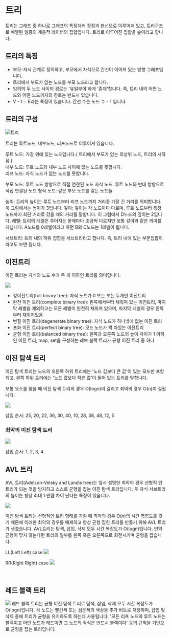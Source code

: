 # 트리

트리는 그래프 중 하나로 그래프의 특징처러 정점과 한선으로 이루어져 있고, 트리구조로 배열된 일종의 계층적 데이터의 집합입니다. 트리로 이루어진 집합을 숲이라고 합니다.

## 트리의 특징

-   부모-자식 관계로 정의하고, 부모에서 자식으로 간선이 이어져 있는 방향 그래프입니다.
-   트리에서 부모가 없는 노드를 부모 노드라고 합니다.
-   임의의 두 노드 사이의 경로는 '유일부이'하게 '존재'합니다. 즉, 트리 내의 어떤 노드와 어떤 노드까지의 경로는 반드시 있습니다.
-   V - 1 = E라는 특징이 있습니다. 간선 수는 노드 수 - 1 입니다.

## 트리의 구성

![트리](./img/트리.PNG)

트리는 루트노드, 내부노드, 리프노드로 이루어져 있습니다.

루트 노드: 가장 위에 있는 노드입니다.( 트리에서 부모가 없는 최상위 노드, 트리의 시작점 )  
내부 노드: 루트 노드와 내부 노드 사이에 있는 노드를 뜻합니다.  
리프 노드: 자식 노드가 없는 노드를 뜻합니다.

부모 노드: 루트 노드 방향으로 직접 연견된 노드
자식 노드: 루트 노드와 반대 방향으로 직접 연결된 노드
형식 노드: 같은 부모 노드를 갖는 노드들

높이: 트리의 높이는 루트 노드부터 리프 노드까지 거리중 가장 긴 거리를 의미합니다. 이 그림에서는 높이가 3입니다.
깊이: 깊이는 각 노드마다 다르며, 루트 노드부터 특정 노드까지 최단 거리로 갔을 때의 거리를 말합니다. 이 그림에서 D누드의 깊이는 2입니다.
레벨: 트리의 레벨은 주어지는 문제마다 조금씩 다르지만 보통 깊이와 같은 의미를 지닙니다. A노드를 0레벨이라고 하면 B와 C노드는 1레벨이 됩니다.

서브트리: 트리 내의 하위 집합을 서브트리라고 합니다. 즉, 트리 내에 있는 부분집합이라고도 보면 됩니다.

## 이진트리

이진 트리는 자식의 노드 수가 두 개 이하인 트리를 의미합니다.

![](./img/이진트리종류.PNG)

-   정이진트리(full binary tree): 자식 노드가 0 또는 또는 두개인 이진트리
-   완전 이진 트리(complete binary tree): 왼쪽에서부터 채워져 있는 이진트리, 마지막 레벨을 제외하고는 모든 레벨이 완전히 채워져 있으며, 마지막 레벨의 경우 왼쪽부터 채워져있음
-   변질 이진 트리(degenerate binary tree): 자식 노드가 하나밖에 없는 이진 트리
-   포화 이진 트리(perfect binary tree): 모드 노드가 꽉 차있는 이진트리
-   균형 이진 트리(balanced binary tree): 왼쪽과 오른쪽 노드의 높이 차이가 1 이하인 이진 트리, map, set을 구성하는 레브 블랙 트리가 규형 이진 트리 중 하나

## 이진 탐색 트리

이진 탐색 트리는 노드의 오른쪽 하위 트리에는 '노드 값보다 큰 값'이 있는 모드만 포함되고, 왼쪽 하위 트리에는 '노드 값보다 작은 값'이 들어 있는 트리를 말합니다.

보통 요소를 찾을 때 이진 탐색 트리의 경우 O(logn)이 걸리고 최악의 경우 O(n)이 걸립니다.

![](./img/이진탐색트리.PNG)

삽입 순서: 25, 20, 22, 36, 30, 40, 10, 28, 38, 48, 12, 5

### 최악의 이진 탐색 트리

![](./img/최악의이진탐색트리.PNG)

삽입 순서: 1, 2, 3, 4

## AVL 트리

AVL 트리(Adelson-Velsky and Landis tree)는 앞서 설명한 최악의 경우 선형적 인 트리가 되는 것을 방지하고 스스로 균형을 잡는 이진 탐색 트리입니다. 두 자식 서브트리의 높이는 항상 최대 1 만큼 차이 난다는 특징이 있습니다.

![](./img/AVL트리.jpg)

이진 탐색 트리는 선형적인 트리 형태를 가질 때 최악의 경우 O(n)의 시간 복잡도를 갖기 때문에 이러한 최악의 경우를 배제하고 항상 균형 잡힌 트리를 만들기 위해 AVL 트리가 생겼습니다.
AVL트리는 탐색, 삽입, 삭제 모두 시간 복잡도가 O(logn)입니다.
만약 균형이 맞지 않는다면 트리의 일부를 왼쪽 혹은 오른쪽으로 회전시키며 균형을 잡습니다.

LL(Left Left) case
![](./img/llcase.PNG)

RR(Right Right) case
![](./img/rrcase.PNG)

<br/>

## 레드 블랙 트리

![](./img/레드블랙트리.jpg)
레드 블랙 트리는 균형 이진 탐색 트리로 탐색, 삽입, 삭제 모두 시간 복잡도가 O(logn)입니다. 각 노드는 빨간색 또는 검은색의 색상을 추가 비트로 저장하며, 삽입 및 삭제 중에 트리가 균형을 유지하도록 하는데 사용됩니다.
'모든 리프 노드와 루트 노드는 블랙이고 어떤 노드가 레드이면 그 노드의 작식은 반드시 블랙이다' 등의 규칙을 기반으로 균형을 잡는 트리입니다.
